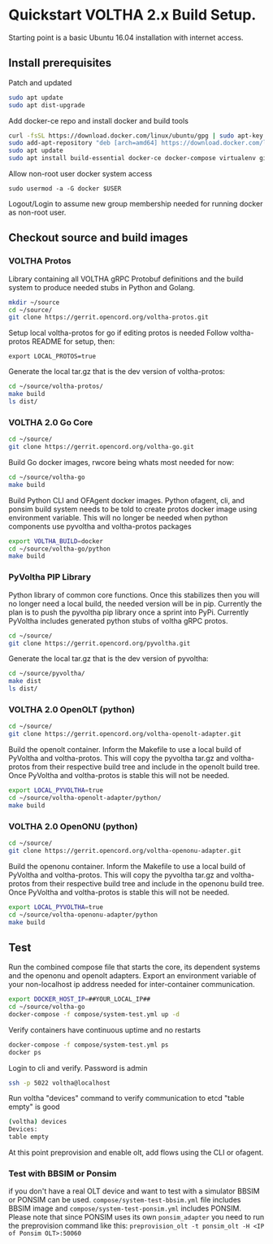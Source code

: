 # Quickstart VOLTHA 2.x Build Setup.

Starting point is a basic Ubuntu 16.04 installation with internet access.





## Install prerequisites

Patch and updated
```sh
sudo apt update
sudo apt dist-upgrade
```

Add docker-ce repo and install docker and build tools
```sh
curl -fsSL https://download.docker.com/linux/ubuntu/gpg | sudo apt-key add -
sudo add-apt-repository "deb [arch=amd64] https://download.docker.com/linux/ubuntu $(lsb_release -cs) stable"
sudo apt update
sudo apt install build-essential docker-ce docker-compose virtualenv git python-setuptools python-dev libpcap-dev libffi-dev libssl-dev tox
```

Allow non-root user docker system access
```
sudo usermod -a -G docker $USER
```
Logout/Login to assume new group membership needed for running docker as non-root user.





## Checkout source and build images



### VOLTHA Protos

Library containing all VOLTHA gRPC Protobuf definitions and the build system to produce needed stubs in Python and Golang.

```sh
mkdir ~/source
cd ~/source/
git clone https://gerrit.opencord.org/voltha-protos.git
```

Setup local voltha-protos for go if editing protos is needed
Follow voltha-protos README for setup, then: 
```
export LOCAL_PROTOS=true
```

Generate the local tar.gz that is the dev version of voltha-protos:
```sh
cd ~/source/voltha-protos/
make build
ls dist/
```



### VOLTHA 2.0 Go Core

```sh
cd ~/source/
git clone https://gerrit.opencord.org/voltha-go.git
```

Build Go docker images, rwcore being whats most needed for now:
```sh
cd ~/source/voltha-go
make build
```

Build Python CLI and OFAgent docker images.  Python ofagent, cli, and ponsim build system needs to be told to create protos docker image using environment variable.  This will no longer be needed when python components use pyvoltha and voltha-protos packages
```sh
export VOLTHA_BUILD=docker
cd ~/source/voltha-go/python
make build
```



### PyVoltha PIP Library

Python library of common core functions.  Once this stabilizes then you will no longer need a local build, the needed version will be in pip.  Currently the plan is to push the pyvoltha pip library once a sprint into PyPi.   Currently PyVoltha includes generated python stubs of voltha gRPC protos.

```sh
cd ~/source/
git clone https://gerrit.opencord.org/pyvoltha.git
```

Generate the local tar.gz that is the dev version of pyvoltha:
```sh
cd ~/source/pyvoltha/
make dist
ls dist/
```



### VOLTHA 2.0 OpenOLT (python)

```sh
cd ~/source/
git clone https://gerrit.opencord.org/voltha-openolt-adapter.git
```

Build the openolt container.  Inform the Makefile to use a local build of PyVoltha and voltha-protos.  This will copy the pyvoltha tar.gz and voltha-protos from their respective build tree and include in the openolt build tree.  Once PyVoltha and voltha-protos is stable this will not be needed.
```sh
export LOCAL_PYVOLTHA=true
cd ~/source/voltha-openolt-adapter/python/
make build
```



### VOLTHA 2.0 OpenONU (python)

```sh
cd ~/source/
git clone https://gerrit.opencord.org/voltha-openonu-adapter.git
```

Build the openonu container.  Inform the Makefile to use a local build of PyVoltha and voltha-protos.  This will copy the pyvoltha tar.gz and voltha-protos from their respective build tree and include in the openonu build tree.  Once PyVoltha and voltha-protos is stable this will not be needed.
```sh
export LOCAL_PYVOLTHA=true
cd ~/source/voltha-openonu-adapter/python
make build
```





## Test

Run the combined compose file that starts the core, its dependent systems and the openonu and openolt adapters.  Export an environment variable of your non-localhost ip address needed for inter-container communication.

```sh
export DOCKER_HOST_IP=##YOUR_LOCAL_IP##
cd ~/source/voltha-go
docker-compose -f compose/system-test.yml up -d
```

Verify containers have continuous uptime and no restarts
```sh
docker-compose -f compose/system-test.yml ps
docker ps
```

Login to cli and verify.  Password is admin
```sh
ssh -p 5022 voltha@localhost
```

Run voltha "devices" command to verify communication to etcd
"table empty" is good
```sh
(voltha) devices
Devices:
table empty
```

At this point preprovision and enable olt, add flows using the CLI or ofagent.

### Test with BBSIM or Ponsim
if you don't have a real OLT device and want to test with a simulator BBSIM or PONSIM can be used.
```compose/system-test-bbsim.yml``` file includes BBSIM image and ```compose/system-test-ponsim.yml``` includes PONSIM. Please note that since PONSIM uses its own ```ponsim_adapter``` you need to run the preprovision command like this:
```preprovision_olt -t ponsim_olt -H <IP of Ponsim OLT>:50060``` 
